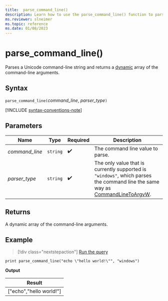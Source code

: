 ```yaml
---
title:  parse_command_line()
description: Learn how to use the parse_command_line() function to parse a unicode command-line string.
ms.reviewer: slneimer
ms.topic: reference
ms.date: 01/08/2023
---
```

# parse_command_line()

Parses a Unicode command-line string and returns a [dynamic](scalar-data-types/dynamic.md) array of the command-line arguments.

## Syntax

`parse_command_line(`*command_line*, *parser_type*`)`

[!INCLUDE [syntax-conventions-note](../includes/syntax-conventions-note.md)]

## Parameters

| Name | Type | Required | Description |
|--|--|--|--|
| *command_line*| `string` |  :heavy_check_mark: | The command line value to parse.|
| *parser_type*| `string` |  :heavy_check_mark: | The only value that is currently supported is `"windows"`, which parses the command line the same way as [CommandLineToArgvW](/windows/win32/api/shellapi/nf-shellapi-commandlinetoargvw).|

## Returns

A dynamic array of the command-line arguments.

## Example

> [!div class="nextstepaction"]
> <a href="https://dataexplorer.azure.com/clusters/help/databases/Samples?query=H4sIAAAAAAAAAwXBYQrAIAgG0Ku479cGO1IQkUKBadjA6++9HdM+2i2O1O5rNeOq0+SG9OFUMETVKT2UrwK8hJzGngfPD3VSsFI8AAAA" target="_blank">Run the query</a>

```kusto
print parse_command_line("echo \"hello world!\"", "windows")
```

**Output**

|Result|
|---|
|["echo","hello world!"]|
